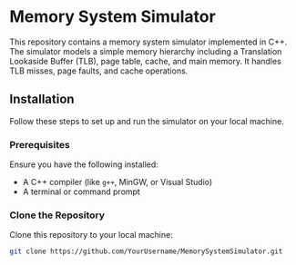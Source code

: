 # Memory System Simulator

This repository contains a memory system simulator implemented in C++. The simulator models a simple memory hierarchy including a Translation Lookaside Buffer (TLB), page table, cache, and main memory. It handles TLB misses, page faults, and cache operations.

## Installation

Follow these steps to set up and run the simulator on your local machine.

### Prerequisites

Ensure you have the following installed:
- A C++ compiler (like `g++`, MinGW, or Visual Studio)
- A terminal or command prompt

### Clone the Repository

Clone this repository to your local machine:

```bash
git clone https://github.com/YourUsername/MemorySystemSimulator.git
